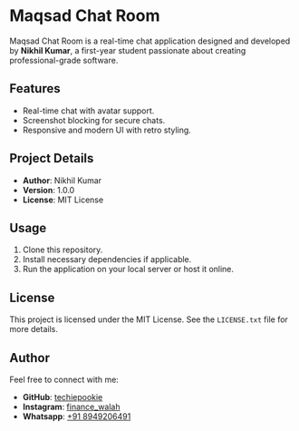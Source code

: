 # Maqsad Chat Room

Maqsad Chat Room is a real-time chat application designed and developed by **Nikhil Kumar**, a first-year student passionate about creating professional-grade software. 

## Features
- Real-time chat with avatar support.
- Screenshot blocking for secure chats.
- Responsive and modern UI with retro styling.

## Project Details
- **Author**: Nikhil Kumar
- **Version**: 1.0.0
- **License**: MIT License

## Usage
1. Clone this repository.
2. Install necessary dependencies if applicable.
3. Run the application on your local server or host it online.

## License
This project is licensed under the MIT License. See the `LICENSE.txt` file for more details.

## Author
Feel free to connect with me: 
- **GitHub**: [techiepookie](https://https://github.com/techiepookie)
- **Instagram**: [finance_walah](https://instagram.com/finance_walah)
- **Whatsapp**: [+91 8949206491](https://wa.me/918949206491 )
